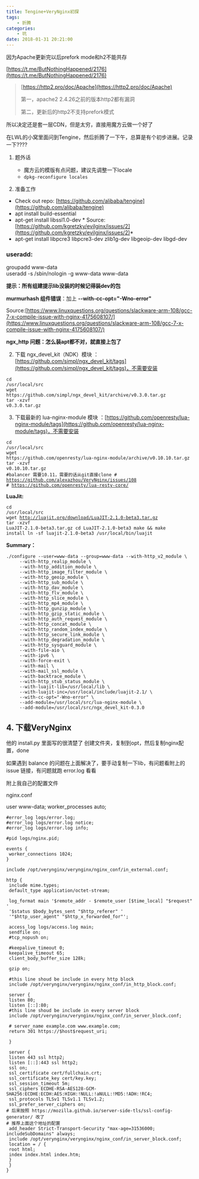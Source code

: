 ```yaml
---
title: Tengine+VeryNginx初探
tags: 
    - 折腾
categories:
    - 坑
date: 2018-01-31 20:21:00
---
```



因为Apache更新完以后prefork mode和h2不能共存

[https://t.me/ButNothingHappened/2176](https://t.me/ButNothingHappened/2176)

> [https://http2.pro/doc/Apache](https://http2.pro/doc/Apache)
> 
>  第一，apache2 2.4.26之前的版本http2都有漏洞
> 
>  第二，更新后的http2不支持prefork模式

所以决定还是套一层CDN，但是太穷，直接用魔方云做一个好了

在LWL的小窝里面问到Tengine，然后折腾了一下午，总算是有个初步进展。记录一下????

1.  题外话

    *   魔方云的模版有点问题，建议先调整一下locale
    *   `dpkg-reconfigure locales`

2.  准备工作

*   Check out repo: [https://github.com/alibaba/tengine](https://github.com/alibaba/tengine)
*   apt install build-essential 
*   apt-get install libssl1.0-dev * Source: [https://github.com/kgretzky/evilginx/issues/2](https://github.com/kgretzky/evilginx/issues/2)*
*   apt-get install libpcre3 libpcre3-dev zlib1g-dev libgeoip-dev libgd-dev

### useradd:

<div id="crayon-59dc146c45914498522214-1" class="crayon-line"><span class="crayon-e">groupadd </span><span class="crayon-v">www</span><span class="crayon-o">-</span><span class="crayon-e">data</span></div>
<div id="crayon-59dc146c45914498522214-2" class="crayon-line crayon-striped-line"><span class="crayon-v">useradd</span> <span class="crayon-o">-</span><span class="crayon-v">s</span> <span class="crayon-o">/</span><span class="crayon-v">sbin</span><span class="crayon-o">/</span><span class="crayon-v">nologin</span> <span class="crayon-o">-</span><span class="crayon-i">g</span> <span class="crayon-v">www</span><span class="crayon-o">-</span><span class="crayon-e">data </span><span class="crayon-v">www</span><span class="crayon-o">-</span><span class="crayon-v">data</span></div>

**提示：所有组建提示lib没装的时候记得装dev的包**

**murmurhash 组件错误**：加上 **--with-cc-opt="-Wno-error"** 

Source:[https://www.linuxquestions.org/questions/slackware-arm-108/gcc-7-x-compile-issue-with-nginx-4175608107/](https://www.linuxquestions.org/questions/slackware-arm-108/gcc-7-x-compile-issue-with-nginx-4175608107/)

**ngx_http 问题：怎么装apt都不对，就直接上包了**

2. 下载 ngx_devel_kit（NDK）模块 ：[https://github.com/simpl/ngx_devel_kit/tags](https://github.com/simpl/ngx_devel_kit/tags)，不需要安装

<code class="hljs avrasm has-numbering"><span class="pln">cd </span><span class="pun">/</span><span class="pln">usr</span><span class="pun">/</span><span class="kwd">local</span><span class="pun">/</span><span class="pln">src
    wget https</span><span class="pun">:</span><span class="com">//github</span><span class="hljs-preprocessor"><span class="com">.com</span></span><span class="com">/simpl/ngx_devel_kit/archive/v0</span><span class="hljs-number"><span class="com">.3</span></span><span class="hljs-number"><span class="com">.0</span></span><span class="hljs-preprocessor"><span class="com">.tar</span></span><span class="hljs-preprocessor"><span class="com">.gz</span></span><span class="pln">
    tar </span><span class="pun">-</span><span class="pln">xzvf v0</span><span class="hljs-number"><span class="pun">.3</span></span><span class="hljs-number"><span class="lit">.0</span></span><span class="hljs-preprocessor"><span class="pun">.</span><span class="pln">tar</span></span><span class="hljs-preprocessor"><span class="pun">.</span><span class="pln">gz</span></span></code>

3. 下载最新的 lua-nginx-module 模块 ：[https://github.com/openresty/lua-nginx-module/tags](https://github.com/openresty/lua-nginx-module/tags)，不需要安装

<code class="hljs avrasm has-numbering"><span class="pln">cd </span><span class="pun">/</span><span class="pln">usr</span><span class="pun">/</span><span class="kwd">local</span><span class="pun">/</span><span class="pln">src
    wget https</span><span class="pun">:</span><span class="com">//github</span><span class="hljs-preprocessor"><span class="com">.com</span></span><span class="com">/openresty/lua-nginx-module/archive/v0</span><span class="hljs-number"><span class="com">.10</span></span><span class="hljs-number"><span class="com">.10</span></span><span class="hljs-preprocessor"><span class="com">.tar</span></span><span class="hljs-preprocessor"><span class="com">.gz</span></span><span class="pln">
    tar </span><span class="pun">-</span><span class="pln">xzvf v0</span><span class="hljs-number"><span class="pun">.</span><span class="lit">10</span></span><span class="hljs-number"><span class="lit">.10</span></span><span class="hljs-preprocessor"><span class="pun">.</span><span class="pln">tar</span></span><span class="hljs-preprocessor"><span class="pun">.</span><span class="pln">gz
       #balancer 需要10.11，需要的话从git直接clone
       # https://github.com/alexazhou/VeryNginx/issues/108
       # https://github.com/openresty/lua-resty-core/
    </span></span></code>

**LuaJit:**

<code class="hljs avrasm has-numbering"><span class="pln">cd </span><span class="pun">/</span><span class="pln">usr</span><span class="pun">/</span><span class="kwd">local</span><span class="pun">/</span><span class="pln">src
    wget http://luajit.org/download/LuaJIT-2.1.0-beta3.tar.gz</span><span class="pln">
    tar </span><span class="pun">-</span><span class="pln">xzvf LuaJIT-2.1.0-beta3.tar.gz
    cd LuaJIT-2.1.0-beta3
    make && make install
    ln -sf luajit-2.1.0-beta3 /usr/local/bin/luajit
    </span></code>

**Summary：**
```
./configure --user=www-data --group=www-data --with-http_v2_module \
     --with-http_realip_module \
     --with-http_addition_module \
     --with-http_image_filter_module \
     --with-http_geoip_module \
     --with-http_sub_module \
     --with-http_dav_module \
     --with-http_flv_module \
     --with-http_slice_module \
     --with-http_mp4_module \
     --with-http_gunzip_module \
     --with-http_gzip_static_module \
     --with-http_auth_request_module \
     --with-http_concat_module \
     --with-http_random_index_module \
     --with-http_secure_link_module \
     --with-http_degradation_module \
     --with-http_sysguard_module \
     --with-file-aio \
     --with-ipv6 \
     --with-force-exit \
     --with-mail \
     --with-mail_ssl_module \
     --with-backtrace_module \
     --with-http_stub_status_module \
     --with-luajit-lib=/usr/local/lib \
     --with-luajit-inc=/usr/local/include/luajit-2.1/ \
     --with-cc-opt="-Wno-error" \
     --add-module=/usr/local/src/lua-nginx-module \
     --add-module=/usr/local/src/ngx_devel_kit-0.3.0
```
## 4. 下载VeryNginx

他的 install.py 里面写的很清楚了 创建文件夹，复制到opt，然后复制nginx配置，done

如果遇到 balance 的问题在上面解决了，要手动复制一下lib，有问题看附上的 issue 链接，有问题就跑 error.log 看看

附上我自己的配置文件

nginx.conf

user www-data;
    worker_processes auto;

    #error_log logs/error.log;
    #error_log logs/error.log notice;
    #error_log logs/error.log info;

    #pid logs/nginx.pid;

    events {
     worker_connections 1024;
    }

    include /opt/verynginx/verynginx/nginx_conf/in_external.conf;

    http {
     include mime.types;
     default_type application/octet-stream;

     log_format main '$remote_addr - $remote_user [$time_local] "$request" '
     '$status $body_bytes_sent "$http_referer" '
     '"$http_user_agent" "$http_x_forwarded_for"';

     access_log logs/access.log main;
     sendfile on;
     #tcp_nopush on;

     #keepalive_timeout 0;
     keepalive_timeout 65;
     client_body_buffer_size 128k;

     gzip on;

     #this line shoud be include in every http block
     include /opt/verynginx/verynginx/nginx_conf/in_http_block.conf;

     server {
     listen 80;
     listen [::]:80;
     #this line shoud be include in every server block
     include /opt/verynginx/verynginx/nginx_conf/in_server_block.conf;

     # server_name example.com www.example.com; 
     return 301 https://$host$request_uri;

     }

     server {
     listen 443 ssl http2;
     listen [::]:443 ssl http2;
     ssl on;
     ssl_certificate cert/fullchain.crt;
     ssl_certificate_key cert/key.key;
     ssl_session_timeout 5m;
     ssl_ciphers ECDHE-RSA-AES128-GCM-SHA256:ECDHE:ECDH:AES:HIGH:!NULL:!aNULL:!MD5:!ADH:!RC4;
     ssl_protocols TLSv1 TLSv1.1 TLSv1.2;
     ssl_prefer_server_ciphers on;
    # 后来按照 https://mozilla.github.io/server-side-tls/ssl-config-generator/ 改了
    # 推荐上面这个地址的配置
     add_header Strict-Transport-Security "max-age=31536000; includeSubDomains" always;
     include /opt/verynginx/verynginx/nginx_conf/in_server_block.conf;
     location = / {
     root html;
     index index.html index.htm;
     }
     }
    }

